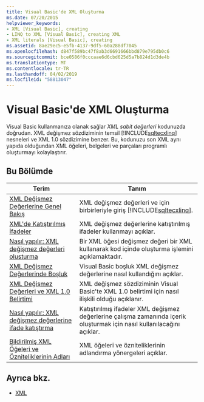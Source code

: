 ```yaml
---
title: Visual Basic'de XML Oluşturma
ms.date: 07/20/2015
helpviewer_keywords:
- XML [Visual Basic], creating
- LINQ to XML [Visual Basic], creating XML
- XML literals [Visual Basic], creating
ms.assetid: 8ae29ec5-e5fb-4137-9df5-60a288df7045
ms.openlocfilehash: d847f589bc47f8ab3d6691666bbd879e795db0c6
ms.sourcegitcommit: bce0586f0cccaae6d6cbd625d5a7b824d1d3de4b
ms.translationtype: MT
ms.contentlocale: tr-TR
ms.lasthandoff: 04/02/2019
ms.locfileid: "58813047"
---
```

# <a name="creating-xml-in-visual-basic"></a>Visual Basic'de XML Oluşturma
Visual Basic kullanmanıza olanak sağlar *XML sabit değerleri* kodunuzda doğrudan. XML değişmez sözdiziminin temsil [!INCLUDE[sqltecxlinq](~/includes/sqltecxlinq-md.md)] nesneleri ve XML 1.0 sözdizimine benzer. Bu, kodunuzu son XML aynı yapıda olduğundan XML öğeleri, belgeleri ve parçaları programlı oluşturmayı kolaylaştırır.  
  
## <a name="in-this-section"></a>Bu Bölümde  
  
|Terim|Tanım|  
|---|---|  
|[XML Değişmez Değerlerine Genel Bakış](../../../../visual-basic/programming-guide/language-features/xml/xml-literals-overview.md)|XML değişmez değerleri ve için birbirleriyle giriş [!INCLUDE[sqltecxlinq](~/includes/sqltecxlinq-md.md)].|  
|[XML'de Katıştırılmış İfadeler](../../../../visual-basic/programming-guide/language-features/xml/embedded-expressions-in-xml.md)|XML değişmez değerlerine katıştırılmış ifadeler kullanmayı açıklar.|  
|[Nasıl yapılır: XML değişmez değerleri oluşturma](../../../../visual-basic/programming-guide/language-features/xml/how-to-create-xml-literals.md)|Bir XML öğesi değişmez değeri bir XML kullanarak kod içinde oluşturma işlemini açıklamaktadır.|  
|[XML Değişmez Değerlerinde Boşluk](../../../../visual-basic/programming-guide/language-features/xml/white-space-in-xml-literals.md)|Visual Basic boşluk XML değişmez değerlerine nasıl kullandığını açıklar.|  
|[XML Değişmez Değerleri ve XML 1.0 Belirtimi](../../../../visual-basic/programming-guide/language-features/xml/xml-literals-and-the-xml-1-0-specification.md)|XML değişmez sözdiziminin Visual Basic'te XML 1.0 belirtimi için nasıl ilişkili olduğu açıklanır.|  
|[Nasıl yapılır: XML değişmez değerlerine ifade katıştırma](../../../../visual-basic/programming-guide/language-features/xml/how-to-embed-expressions-in-xml-literals.md)|Katıştırılmış ifadeler XML değişmez değerlerine çalışma zamanında içerik oluşturmak için nasıl kullanılacağını açıklar.|  
|[Bildirilmiş XML Öğeleri ve Özniteliklerinin Adları](../../../../visual-basic/programming-guide/language-features/xml/names-of-declared-xml-elements-and-attributes.md)|XML öğeleri ve özniteliklerinin adlandırma yönergeleri açıklar.|  
  
## <a name="see-also"></a>Ayrıca bkz.

- [XML](../../../../visual-basic/programming-guide/language-features/xml/index.md)
